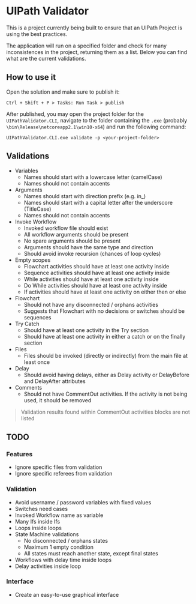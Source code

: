 # UIPath Validator

This is a project currently being built to ensure that an UIPath Project is using the best practices.

The application will run on a specified folder and check for many inconsistences in the project, returning them as a list. Below you can find what are the current validations.

## How to use it

Open the solution and make sure to publish it:

`Ctrl + Shift + P > Tasks: Run Task > publish`

After published, you may open the project folder for the `UIPathValidator.CLI`, navigate to the folder containing the `.exe` (probably `\bin\Release\netcoreapp2.1\win10-x64`) and run the following command:

`UIPathValidator.CLI.exe validate -p <your-project-folder>`

## Validations

- Variables
  - Names should start with a lowercase letter (camelCase)
  - Names should not contain accents
- Arguments
  - Names should start with direction prefix (e.g. in_)
  - Names should start with a capital letter after the underscore (TitleCase)
  - Names should not contain accents
- Invoke Workflow
  - Invoked workflow file should exist
  - All workflow arguments should be present
  - No spare arguments should be present
  - Arguments should have the same type and direction
  - Should avoid invoke recursion (chances of loop cycles)
- Empty scopes
  - Flowchart activities should have at least one activity inside
  - Sequence activities should have at least one activity inside
  - While activities should have at least one activity inside
  - Do While activities should have at least one activity inside
  - If activities should have at least one activity on either then or else
- Flowchart
  - Should not have any disconnected / orphans activities
  - Suggests that Flowchart with no decisions or switches should be sequences
- Try Catch
  - Should have at least one activity in the Try section
  - Should have at least one activity in either a catch or on the finally section
- Files
  - Files should be invoked (directly or indirectly) from the main file at least once
- Delay
  - Should avoid having delays, either as Delay activity or DelayBefore and DelayAfter attributes
- Comments
  - Should not have CommentOut activities. If the activity is not being used, it should be removed

> Validation results found within CommentOut activities blocks are not listed

## TODO

### Features

- Ignore specific files from validation
- Ignore specific referees from validation

### Validation

- Avoid username / password variables with fixed values
- Switches need cases
- Invoked Workflow name as variable
- Many Ifs inside Ifs
- Loops inside loops
- State Machine validations
  - No disconnected / orphans states
  - Maximum 1 empty condition
  - All states must reach another state, except final states
- Workflows with delay time inside loops
- Delay activities inside loop

### Interface

- Create an easy-to-use graphical interface